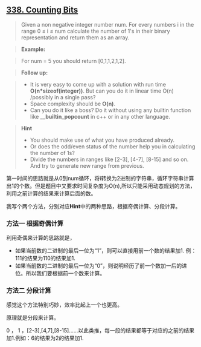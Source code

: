 ## [338. Counting Bits](https://leetcode.com/problems/counting-bits/)

>Given a non negative integer number num. For every numbers i in the range 0 ≤ i ≤ num calculate the number of 1's in their binary representation and return them as an array.

>**Example:**

>For num = 5 you should return [0,1,1,2,1,2].

>**Follow up:**

>- It is very easy to come up with a solution with run time **O(n*sizeof(integer))**. But can you do it in linear time O(n) /possibly in a single pass?
>- Space complexity should be **O(n)**.
>- Can you do it like a boss? Do it without using any builtin function like **__builtin_popcount** in c++ or in any other language.

>**Hint**
>- You should make use of what you have produced already.
>- Or does the odd/even status of the number help you in calculating the number of 1s?
>- Divide the numbers in ranges like [2-3], [4-7], [8-15] and so on. And try to generate new range from previous.

第一时间的思路就是从0到num循环，将i转换为2进制的字符串，循环字符串计算出1的个数。但是题目中又要求时间复杂度为O(n),所以只能采用动态规划的方法，利用之前计算的结果来计算后面的数。

我写个两个方法，分别对应**Hint**中的两种思路，根据奇偶计算、分段计算。

### 方法一 根据奇偶计算

利用奇偶来计算的思路就是，

- 如果当前数的二进制的最后一位为“1”，则可以直接用前一个数的结果加1. 例： 111的结果为110的结果加1.
- 如果当前数的二进制的最后一位为“0”，则说明经历了前一个数加一后的进位。所以我们要根据前一个数来计算。

   
### 方法二 分段计算

感觉这个方法特别巧妙，效率比起上一个也更高。

原理就是分段来计算。

0 ， 1 ，[2-3],[4,7],[8-15]......以此类推，每一段的结果都等于对应的之前的结果加1.例如：6的结果为2的结果加1.


